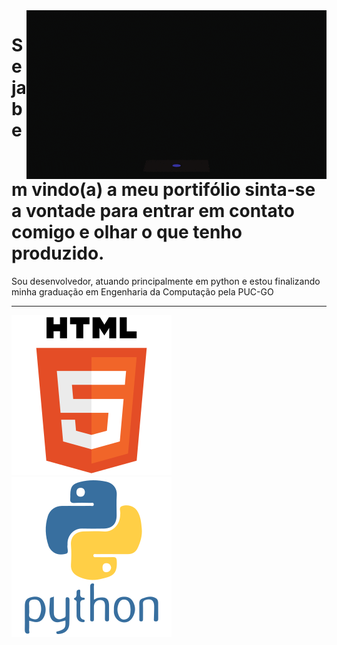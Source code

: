 <img src = "banner.gif" widht = "225px" align = "right">

# Seja bem vindo(a) a meu portifólio sinta-se a vontade para entrar em contato comigo e olhar o que tenho produzido.
Sou desenvolvedor, atuando principalmente em python e estou finalizando minha graduação em Engenharia da Computação pela PUC-GO


---

<div>
    <img src = "https://github.com/devicons/devicon/blob/master/icons/html5/html5-original-wordmark.svg"/>&nbsp;
    <img src = "https://github.com/devicons/devicon/blob/master/icons/python/python-original-wordmark.svg"/>&nbsp;
<div>
<!---
GuilhermeTiede/GuilhermeTiede is a ✨ special ✨ repository because its `README.md` (this file) appears on your GitHub profile.
You can click the Preview link to take a look at your changes.
--->
